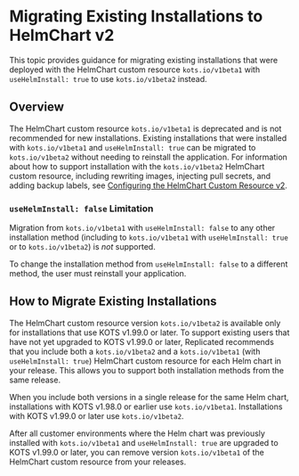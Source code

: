 # Migrating Existing Installations to HelmChart v2

This topic provides guidance for migrating existing installations that were deployed with the HelmChart custom resource `kots.io/v1beta1` with `useHelmInstall: true` to use `kots.io/v1beta2` instead.

## Overview

The HelmChart custom resource `kots.io/v1beta1` is deprecated and is not recommended for new installations. Existing installations that were installed with `kots.io/v1beta1` and `useHelmInstall: true` can be migrated to `kots.io/v1beta2` without needing to reinstall the application. For information about how to support installation with the `kots.io/v1beta2` HelmChart custom resource, including rewriting images, injecting pull secrets, and adding backup labels, see [Configuring the HelmChart Custom Resource v2](helm-native-v2-using).

### `useHelmInstall: false` Limitation

Migration from `kots.io/v1beta1` with `useHelmInstall: false` to any other installation method (including to `kots.io/v1beta1` with `useHelmInstall: true` or to `kots.io/v1beta2`) is _not_ supported.

To change the installation method from `useHelmInstall: false` to a different method, the user must reinstall your application.

## How to Migrate Existing Installations

The HelmChart custom resource version `kots.io/v1beta2` is available only for installations that use KOTS v1.99.0 or later. To support existing users that have not yet upgraded to KOTS v1.99.0 or later, Replicated recommends that you include both a `kots.io/v1beta2` and a `kots.io/v1beta1` (with `useHelmInstall: true`) HelmChart custom resource for each Helm chart in your release. This allows you to support both installation methods from the same release.

When you include both versions in a single release for the same Helm chart, installations with KOTS v1.98.0 or earlier use `kots.io/v1beta1`. Installations with KOTS v1.99.0 or later use `kots.io/v1beta2`.

After all customer environments where the Helm chart was previously installed with `kots.io/v1beta1` and `useHelmInstall: true` are upgraded to KOTS v1.99.0 or later, you can remove version `kots.io/v1beta1` of the HelmChart custom resource from your releases.